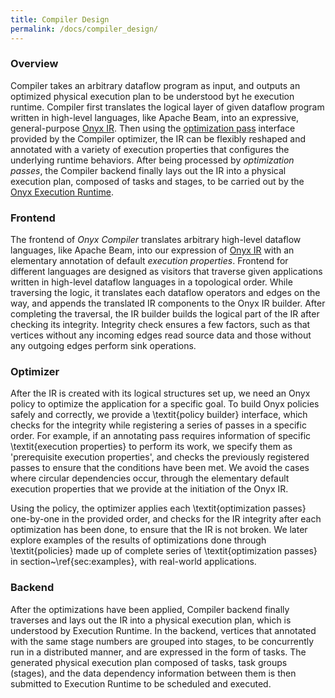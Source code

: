 ```yaml
---
title: Compiler Design
permalink: /docs/compiler_design/
---
```


### Overview

Compiler takes an arbitrary dataflow program as input, and outputs an optimized physical execution plan to be understood byt he execution runtime.
Compiler first translates the logical layer of given dataflow program written in high-level languages, like Apache Beam, into an expressive, general-purpose [Onyx IR](../ir).
Then using the [optimization pass](../passes_and_policies) interface provided by the Compiler optimizer, the IR can be flexibly reshaped and annotated with a variety of execution properties that configures the underlying runtime behaviors.
After being processed by _optimization passes_, the Compiler backend finally lays out the IR into a physical execution plan, composed of tasks and stages, to be carried out by the [Onyx Execution Runtime](../runtime_design).

### Frontend

The frontend of *Onyx Compiler* translates arbitrary high-level dataflow languages, like Apache Beam, into our expression of [Onyx IR](../ir) with an elementary annotation of default *execution properties*.
Frontend for different languages are designed as visitors that traverse given applications written in high-level dataflow languages in a topological order.
While traversing the logic, it translates each dataflow operators and edges on the way, and appends the translated IR components to the Onyx IR builder.
After completing the traversal, the IR builder builds the logical part of the IR after checking its integrity.
Integrity check ensures a few factors, such as that vertices without any incoming edges read source data and those without any outgoing edges perform sink operations.

### Optimizer

After the IR is created with its logical structures set up, we need an Onyx policy to optimize the application for a specific goal.
To build Onyx policies safely and correctly, we provide a \textit{policy builder} interface, which checks for the integrity while registering a series of passes in a specific order.
For example, if an annotating pass requires information of specific \textit{execution properties} to perform its work, we specify them as 'prerequisite execution properties', and checks the previously registered passes to ensure that the conditions have been met.
We avoid the cases where circular dependencies occur, through the elementary default execution properties that we provide at the initiation of the Onyx IR.

Using the policy, the optimizer applies each \textit{optimization passes} one-by-one in the provided order, and checks for the IR integrity after each optimization has been done, to ensure that the IR is not broken.
We later explore examples of the results of optimizations done through \textit{policies} made up of complete series of \textit{optimization passes} in section~\ref{sec:examples}, with real-world applications.

### Backend

After the optimizations have been applied, Compiler backend finally traverses and lays out the IR into a physical execution plan, which is understood by Execution Runtime.
In the backend, vertices that annotated with the same stage numbers are grouped into stages, to be concurrently run in a distributed manner, and are expressed in the form of tasks.
The generated physical execution plan composed of tasks, task groups (stages), and the data dependency information between them is then submitted to Execution Runtime to be scheduled and executed.
